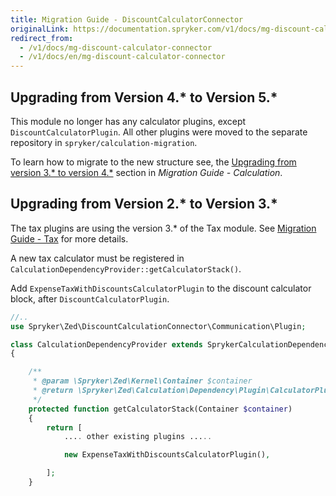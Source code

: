 ```yaml
---
title: Migration Guide - DiscountCalculatorConnector
originalLink: https://documentation.spryker.com/v1/docs/mg-discount-calculator-connector
redirect_from:
  - /v1/docs/mg-discount-calculator-connector
  - /v1/docs/en/mg-discount-calculator-connector
---
```


## Upgrading from Version 4.* to Version 5.*
This module no longer has any calculator plugins, except  `DiscountCalculatorPlugin`. All other plugins were moved to the separate repository in `spryker/calculation-migration`.

To learn how to migrate to the new structure see, the [Upgrading from version 3.* to version 4.*](https://documentation.spryker.com/v1/docs/mg-calculation#upgrading-from-version-3---to-version-4--) section in *Migration Guide - Calculation*.

## Upgrading from Version 2.* to Version 3.*

The tax plugins are using the version 3.* of the Tax module. See [Migration Guide - Tax](/docs/scos/dev/migration-and-integration/201811.0/module-migration-guides/migration-guide-tax.html) for more details. 

A new tax calculator must be registered in  `CalculationDependencyProvider::getCalculatorStack()`.

Add `ExpenseTaxWithDiscountsCalculatorPlugin` to the discount calculator block, after `DiscountCalculatorPlugin`.

```php
//..
use Spryker\Zed\DiscountCalculationConnector\Communication\Plugin;

class CalculationDependencyProvider extends SprykerCalculationDependencyProvider
{

    /**
     * @param \Spryker\Zed\Kernel\Container $container
     * @return \Spryker\Zed\Calculation\Dependency\Plugin\CalculatorPluginInterface[]
     */
    protected function getCalculatorStack(Container $container)
    {
        return [
            .... other existing plugins .....

            new ExpenseTaxWithDiscountsCalculatorPlugin(),

        ];
    }
```
